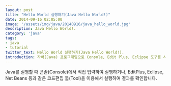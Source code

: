 ```yaml
---
layout: post
title: "Hello World 실행하기(Java Hello World!)"
date: 2014-09-16 02:05:00
image: '/assets/img/java/20140916/java_hello_world.jpg'
description: Java Hello World!.
category: 'java'
tags:
- java
- tutorial
twitter_text: Hello World 실행하기(Java Hello World!).
introduction: 자바(Java) 프로그래밍으로 Console, Edit Plus, Eclipse 도구를 사용해 Hello World를 실행하는 방법을 설명합니다.
---
```


Java를 실행할 때 콘솔(Console)에서 직접 입력하여 실행하거나, EditPlus, Eclipse, Net Beans 등과 같은 코드편집 툴(Tool)을 이용해서 실행하여 결과를 확인합니다.

